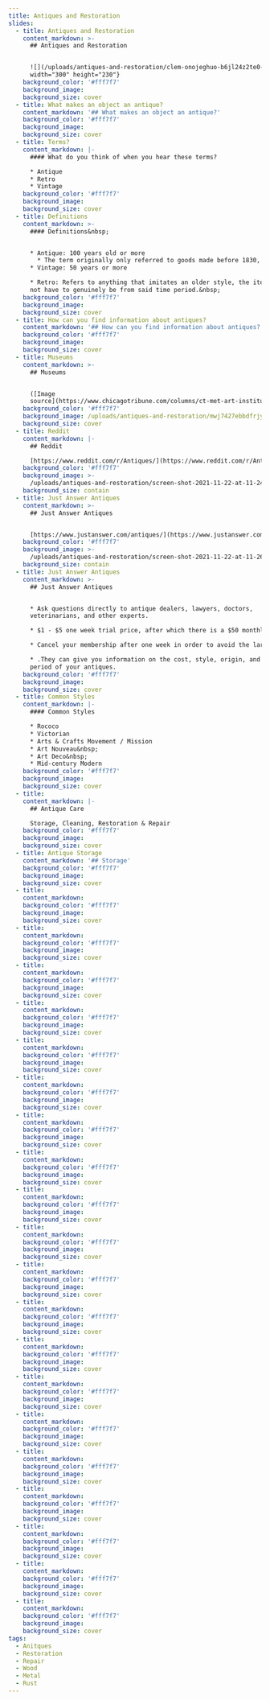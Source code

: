 ```yaml
---
title: Antiques and Restoration
slides:
  - title: Antiques and Restoration
    content_markdown: >-
      ## Antiques and Restoration


      ![](/uploads/antiques-and-restoration/clem-onojeghuo-b6jl24z2te0-unsplash-300.png){:
      width="300" height="230"}
    background_color: '#fff7f7'
    background_image:
    background_size: cover
  - title: What makes an object an antique?
    content_markdown: '## What makes an object an antique?'
    background_color: '#fff7f7'
    background_image:
    background_size: cover
  - title: Terms?
    content_markdown: |-
      #### What do you think of when you hear these terms?

      * Antique
      * Retro
      * Vintage
    background_color: '#fff7f7'
    background_image:
    background_size: cover
  - title: Definitions
    content_markdown: >-
      #### Definitions&nbsp;


      * Antique: 100 years old or more
        * The term originally only referred to goods made before 1830, prior to mass production in the US
      * Vintage: 50 years or more

      * Retro: Refers to anything that imitates an older style, the item does
      not have to genuinely be from said time period.&nbsp;
    background_color: '#fff7f7'
    background_image:
    background_size: cover
  - title: How can you find information about antiques?
    content_markdown: '## How can you find information about antiques?'
    background_color: '#fff7f7'
    background_image:
    background_size: cover
  - title: Museums
    content_markdown: >-
      ## Museums


      ([Image
      source](https://www.chicagotribune.com/columns/ct-met-art-institute-architecture-exhibition-kamin-0828-20160826-column.html))
    background_color: '#fff7f7'
    background_image: /uploads/antiques-and-restoration/mwj7427ebbdfrjysof4uajocd4.webp
    background_size: cover
  - title: Reddit
    content_markdown: |-
      ## Reddit

      [https://www.reddit.com/r/Antiques/](https://www.reddit.com/r/Antiques/)
    background_color: '#fff7f7'
    background_image: >-
      /uploads/antiques-and-restoration/screen-shot-2021-11-22-at-11-24-01-am.png
    background_size: contain
  - title: Just Answer Antiques
    content_markdown: >-
      ## Just Answer Antiques


      [https://www.justanswer.com/antiques/](https://www.justanswer.com/antiques/)
    background_color: '#fff7f7'
    background_image: >-
      /uploads/antiques-and-restoration/screen-shot-2021-11-22-at-11-26-48-am.png
    background_size: contain
  - title: Just Answer Antiques
    content_markdown: >-
      ## Just Answer Antiques


      * Ask questions directly to antique dealers, lawyers, doctors,
      veterinarians, and other experts.

      * $1 - $5 one week trial price, after which there is a $50 monthly fee.

      * Cancel your membership after one week in order to avoid the larger fee.

      * .They can give you information on the cost, style, origin, and time
      period of your antiques.
    background_color: '#fff7f7'
    background_image:
    background_size: cover
  - title: Common Styles
    content_markdown: |-
      #### Common Styles

      * Rococo
      * Victorian
      * Arts & Crafts Movement / Mission
      * Art Nouveau&nbsp;
      * Art Deco&nbsp;
      * Mid-century Modern
    background_color: '#fff7f7'
    background_image:
    background_size: cover
  - title:
    content_markdown: |-
      ## Antique Care

      Storage, Cleaning, Restoration & Repair
    background_color: '#fff7f7'
    background_image:
    background_size: cover
  - title: Antique Storage
    content_markdown: '## Storage'
    background_color: '#fff7f7'
    background_image:
    background_size: cover
  - title:
    content_markdown:
    background_color: '#fff7f7'
    background_image:
    background_size: cover
  - title:
    content_markdown:
    background_color: '#fff7f7'
    background_image:
    background_size: cover
  - title:
    content_markdown:
    background_color: '#fff7f7'
    background_image:
    background_size: cover
  - title:
    content_markdown:
    background_color: '#fff7f7'
    background_image:
    background_size: cover
  - title:
    content_markdown:
    background_color: '#fff7f7'
    background_image:
    background_size: cover
  - title:
    content_markdown:
    background_color: '#fff7f7'
    background_image:
    background_size: cover
  - title:
    content_markdown:
    background_color: '#fff7f7'
    background_image:
    background_size: cover
  - title:
    content_markdown:
    background_color: '#fff7f7'
    background_image:
    background_size: cover
  - title:
    content_markdown:
    background_color: '#fff7f7'
    background_image:
    background_size: cover
  - title:
    content_markdown:
    background_color: '#fff7f7'
    background_image:
    background_size: cover
  - title:
    content_markdown:
    background_color: '#fff7f7'
    background_image:
    background_size: cover
  - title:
    content_markdown:
    background_color: '#fff7f7'
    background_image:
    background_size: cover
  - title:
    content_markdown:
    background_color: '#fff7f7'
    background_image:
    background_size: cover
  - title:
    content_markdown:
    background_color: '#fff7f7'
    background_image:
    background_size: cover
  - title:
    content_markdown:
    background_color: '#fff7f7'
    background_image:
    background_size: cover
  - title:
    content_markdown:
    background_color: '#fff7f7'
    background_image:
    background_size: cover
  - title:
    content_markdown:
    background_color: '#fff7f7'
    background_image:
    background_size: cover
  - title:
    content_markdown:
    background_color: '#fff7f7'
    background_image:
    background_size: cover
  - title:
    content_markdown:
    background_color: '#fff7f7'
    background_image:
    background_size: cover
  - title:
    content_markdown:
    background_color: '#fff7f7'
    background_image:
    background_size: cover
tags:
  - Anitques
  - Restoration
  - Repair
  - Wood
  - Metal
  - Rust
---
```



